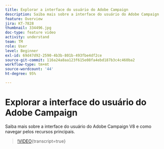 ```yaml
---
title: Explorar a interface do usuário do Adobe Campaign
description: Saiba mais sobre a interface do usuário do Adobe Campaign V8 e como navegar pelos recursos principais.
feature: Overview
jira: KT-7828
thumbnail: 334496.jpg
doc-type: feature video
activity: understand
team: TM
role: User
level: Beginner
exl-id: 69d47d92-2590-4b3b-801b-493fbe4df2ce
source-git-commit: 116a24a8aa123f615e08fa4ebd187b3c4c460ba2
workflow-type: tm+mt
source-wordcount: '44'
ht-degree: 95%

---
```


# Explorar a interface do usuário do Adobe Campaign

Saiba mais sobre a interface do usuário do Adobe Campaign V8 e como navegar pelos recursos principais.

>[!VIDEO](https://video.tv.adobe.com/v/334496?quality=12&learn=on){transcript=true}
